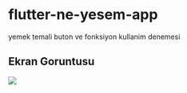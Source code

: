 # flutter-ne-yesem-app
 yemek temali buton ve fonksiyon kullanim denemesi 

## Ekran Goruntusu

<img src='ekran.jpg'></img>